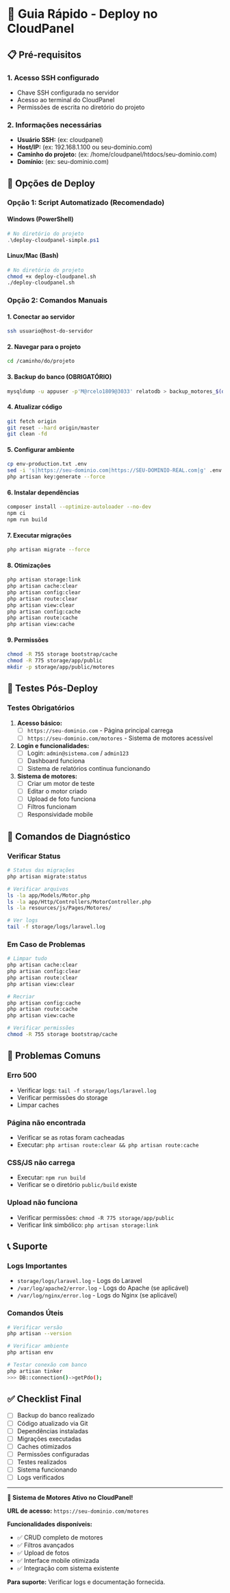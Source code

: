 # 🚀 Guia Rápido - Deploy no CloudPanel

## 📋 Pré-requisitos

### **1. Acesso SSH configurado**
- Chave SSH configurada no servidor
- Acesso ao terminal do CloudPanel
- Permissões de escrita no diretório do projeto

### **2. Informações necessárias**
- **Usuário SSH:** (ex: cloudpanel)
- **Host/IP:** (ex: 192.168.1.100 ou seu-dominio.com)
- **Caminho do projeto:** (ex: /home/cloudpanel/htdocs/seu-dominio.com)
- **Domínio:** (ex: seu-dominio.com)

## 🔄 Opções de Deploy

### **Opção 1: Script Automatizado (Recomendado)**

#### **Windows (PowerShell)**
```powershell
# No diretório do projeto
.\deploy-cloudpanel-simple.ps1
```

#### **Linux/Mac (Bash)**
```bash
# No diretório do projeto
chmod +x deploy-cloudpanel.sh
./deploy-cloudpanel.sh
```

### **Opção 2: Comandos Manuais**

#### **1. Conectar ao servidor**
```bash
ssh usuario@host-do-servidor
```

#### **2. Navegar para o projeto**
```bash
cd /caminho/do/projeto
```

#### **3. Backup do banco (OBRIGATÓRIO)**
```bash
mysqldump -u appuser -p'M@rcelo1809@3033' relatodb > backup_motores_$(date +%Y%m%d_%H%M%S).sql
```

#### **4. Atualizar código**
```bash
git fetch origin
git reset --hard origin/master
git clean -fd
```

#### **5. Configurar ambiente**
```bash
cp env-production.txt .env
sed -i 's|https://seu-dominio.com|https://SEU-DOMINIO-REAL.com|g' .env
php artisan key:generate --force
```

#### **6. Instalar dependências**
```bash
composer install --optimize-autoloader --no-dev
npm ci
npm run build
```

#### **7. Executar migrações**
```bash
php artisan migrate --force
```

#### **8. Otimizações**
```bash
php artisan storage:link
php artisan cache:clear
php artisan config:clear
php artisan route:clear
php artisan view:clear
php artisan config:cache
php artisan route:cache
php artisan view:cache
```

#### **9. Permissões**
```bash
chmod -R 755 storage bootstrap/cache
chmod -R 775 storage/app/public
mkdir -p storage/app/public/motores
```

## 🧪 Testes Pós-Deploy

### **Testes Obrigatórios**
1. **Acesso básico:**
   - [ ] `https://seu-dominio.com` - Página principal carrega
   - [ ] `https://seu-dominio.com/motores` - Sistema de motores acessível

2. **Login e funcionalidades:**
   - [ ] Login: `admin@sistema.com` / `admin123`
   - [ ] Dashboard funciona
   - [ ] Sistema de relatórios continua funcionando

3. **Sistema de motores:**
   - [ ] Criar um motor de teste
   - [ ] Editar o motor criado
   - [ ] Upload de foto funciona
   - [ ] Filtros funcionam
   - [ ] Responsividade mobile

## 🔧 Comandos de Diagnóstico

### **Verificar Status**
```bash
# Status das migrações
php artisan migrate:status

# Verificar arquivos
ls -la app/Models/Motor.php
ls -la app/Http/Controllers/MotorController.php
ls -la resources/js/Pages/Motores/

# Ver logs
tail -f storage/logs/laravel.log
```

### **Em Caso de Problemas**
```bash
# Limpar tudo
php artisan cache:clear
php artisan config:clear
php artisan route:clear
php artisan view:clear

# Recriar
php artisan config:cache
php artisan route:cache
php artisan view:cache

# Verificar permissões
chmod -R 755 storage bootstrap/cache
```

## 🚨 Problemas Comuns

### **Erro 500**
- Verificar logs: `tail -f storage/logs/laravel.log`
- Verificar permissões do storage
- Limpar caches

### **Página não encontrada**
- Verificar se as rotas foram cacheadas
- Executar: `php artisan route:clear && php artisan route:cache`

### **CSS/JS não carrega**
- Executar: `npm run build`
- Verificar se o diretório `public/build` existe

### **Upload não funciona**
- Verificar permissões: `chmod -R 775 storage/app/public`
- Verificar link simbólico: `php artisan storage:link`

## 📞 Suporte

### **Logs Importantes**
- `storage/logs/laravel.log` - Logs do Laravel
- `/var/log/apache2/error.log` - Logs do Apache (se aplicável)
- `/var/log/nginx/error.log` - Logs do Nginx (se aplicável)

### **Comandos Úteis**
```bash
# Verificar versão
php artisan --version

# Verificar ambiente
php artisan env

# Testar conexão com banco
php artisan tinker
>>> DB::connection()->getPdo();
```

## ✅ Checklist Final

- [ ] Backup do banco realizado
- [ ] Código atualizado via Git
- [ ] Dependências instaladas
- [ ] Migrações executadas
- [ ] Caches otimizados
- [ ] Permissões configuradas
- [ ] Testes realizados
- [ ] Sistema funcionando
- [ ] Logs verificados

---

**🎉 Sistema de Motores Ativo no CloudPanel!**

**URL de acesso:** `https://seu-dominio.com/motores`

**Funcionalidades disponíveis:**
- ✅ CRUD completo de motores
- ✅ Filtros avançados
- ✅ Upload de fotos
- ✅ Interface mobile otimizada
- ✅ Integração com sistema existente

**Para suporte:** Verificar logs e documentação fornecida. 